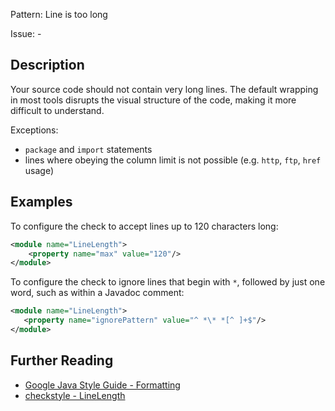 Pattern: Line is too long

Issue: -

## Description

Your source code should not contain very long lines. The default wrapping in most tools disrupts the visual structure of the code, making it more difficult to understand.

Exceptions:
- `package` and `import` statements
- lines where obeying the column limit is not possible (e.g. `http`, `ftp`, `href` usage)

## Examples

To configure the check to accept lines up to 120 characters long: 


```xml
<module name="LineLength">
    <property name="max" value="120"/>
</module>
```

To configure the check to ignore lines that begin with ` * `, followed by just one word, such as within a Javadoc comment: 


```xml
<module name="LineLength">
   <property name="ignorePattern" value="^ *\* *[^ ]+$"/>
</module>
```

## Further Reading

* [Google Java Style Guide - Formatting](https://google.github.io/styleguide/javaguide.html#s4.4-column-limit)
* [checkstyle - LineLength](https://checkstyle.sourceforge.io/checks/sizes/linelength.html#LineLength)
